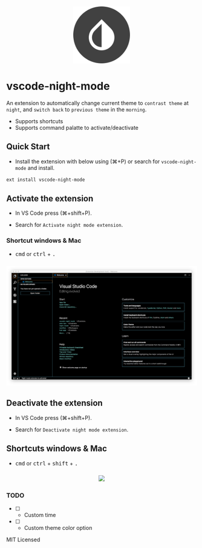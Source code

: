 ### <p align="center"><img width="150px" height="150px" src="https://raw.githubusercontent.com/gokulkrishh/vscode-night-mode/master/images/vscode-night-mode.png"></p>

# vscode-night-mode

An extension to automatically change current theme to `contrast theme` at `night`, and `switch back` to `previous theme` in the `morning`.

- Supports shortcuts
- Supports command palatte to activate/deactivate

## Quick Start

- Install the extension with below using (⌘+P) or search for `vscode-night-mode` and install.

```bash
ext install vscode-night-mode
```

## Activate the extension

- In VS Code press (⌘+shift+P).

- Search for `Activate night mode extension`.

### Shortcut windows & Mac 

- <kbd>cmd</kbd> or <kbd>ctrl</kbd> + <kbd>.</kbd>

### <p align="center"><img src="https://raw.githubusercontent.com/gokulkrishh/vscode-night-mode/master/images/vscode-activated.jpg"></p>


## Deactivate the extension

- In VS Code press (⌘+shift+P).

- Search for `Deactivate night mode extension`.

## Shortcuts windows & Mac 

- <kbd>cmd</kbd> or <kbd>ctrl</kbd> + <kbd>shift</kbd> + <kbd>.</kbd>

### <p align="center"><img src="https://raw.githubusercontent.com/gokulkrishh/vscode-night-mode/master/images/vscode-deactivated.jpg"></p>

### TODO

- [ ] - Custom time

- [ ] - Custom theme color option

MIT Licensed
